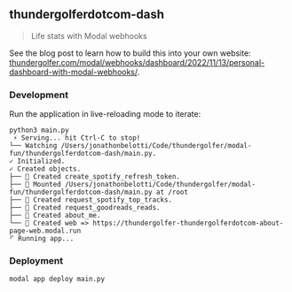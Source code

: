 ## thundergolferdotcom-dash

> Life stats with Modal webhooks

See the blog post to learn how to build this into your own website: [thundergolfer.com/modal/webhooks/dashboard/2022/11/13/personal-dashboard-with-modal-webhooks/](https://thundergolfer.com/modal/webhooks/dashboard/2022/11/13/personal-dashboard-with-modal-webhooks/).

### Development

Run the application in live-reloading mode to iterate:

```
python3 main.py
 ️️⚡️ Serving... hit Ctrl-C to stop!
└── Watching /Users/jonathonbelotti/Code/thundergolfer/modal-fun/thundergolferdotcom-dash/main.py.
✓ Initialized.
✓ Created objects.
├── 🔨 Created create_spotify_refresh_token.
├── 🔨 Mounted /Users/jonathonbelotti/Code/thundergolfer/modal-fun/thundergolferdotcom-dash/main.py at /root
├── 🔨 Created request_spotify_top_tracks.
├── 🔨 Created request_goodreads_reads.
├── 🔨 Created about_me.
└── 🔨 Created web => https://thundergolfer-thundergolferdotcom-about-page-web.modal.run
⠋ Running app...
```


### Deployment

```bash
modal app deploy main.py
```
